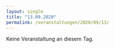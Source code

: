```yaml
---
layout: single
title: "13.09.2020"
permalink: /veranstaltungen/2020/09/13/
---
```


Keine Veranstaltung an diesem Tag.
